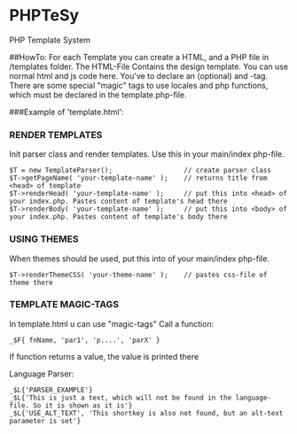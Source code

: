 # PHPTeSy
PHP Template System

##HowTo:
For each Template you can create a HTML, and a PHP file in /templates folder.
The HTML-File Contains the design template.
You can use normal html and js code here. You've to declare an <head>(optional) and <body>-tag.
There are some special "magic" tags to use locales and php functions, which must be declared in the template.php-file. 

###Example of 'template.html':


### RENDER TEMPLATES
Init parser class and render templates. Use this in your main/index php-file.
``` 
$T = new TemplateParser();                  // create parser class
$T->getPageName( 'your-template-name' );    // returns title from <head> of template
$T->renderHead( 'your-template-name' );     // put this into <head> of your index.php. Pastes content of template's head there
$T->renderBody( 'your-template-name' );     // put this into <body> of your index.php. Pastes content of template's body there
```

### USING THEMES 
When themes should be used, put this into <head> of your main/index php-file. 
```
$T->renderThemeCSS( 'your-theme-name' );    // pastes css-file of theme there 
```

### TEMPLATE MAGIC-TAGS 
In template.html u can use "magic-tags"
Call a function: 
```   
_$F{ fnName, 'par1', 'p....', 'parX' }
```
If function returns a value, the value is printed there

Language Parser:    
```
_$L{'PARSER_EXAMPLE'}
_$L{'This is just a text, which will not be found in the language-file. So it is shown as it is'}
_$L{'USE_ALT_TEXT', 'This shortkey is also not found, but an alt-text parameter is set'}
```                   
                    